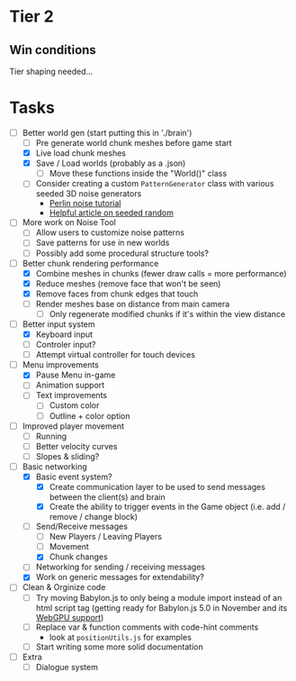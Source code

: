 # Tier 2

## Win conditions
Tier shaping needed...

# Tasks
- [ ] Better world gen (start putting this in './brain')
    - [ ] Pre generate world chunk meshes before game start
    - [X] Live load chunk meshes
    - [X] Save / Load worlds (probably as a .json)
        - [ ] Move these functions inside the "World()" class
    - [ ] Consider creating a custom `PatternGenerator` class with various seeded 3D noise generators
        - [Perlin noise tutorial](https://joeiddon.github.io/projects/javascript/perlin.html)
        - [Helpful article on seeded random](https://davidbau.com/archives/2010/01/30/random_seeds_coded_hints_and_quintillions.html)
- [ ] More work on Noise Tool
    - [ ] Allow users to customize noise patterns
    - [ ] Save patterns for use in new worlds
    - [ ] Possibly add some procedural structure tools?
- [ ] Better chunk rendering performance
    - [X] Combine meshes in chunks (fewer draw calls = more performance)
    - [X] Reduce meshes (remove face that won't be seen)
    - [X] Remove faces from chunk edges that touch
    - [ ] Render meshes base on distance from main camera
        - [ ] Only regenerate modified chunks if it's within the view distance
- [ ] Better input system
    - [X] Keyboard input
    - [ ] Controler input?
    - [ ] Attempt virtual controller for touch devices
- [ ] Menu improvements
    - [X] Pause Menu in-game
    - [ ] Animation support
    - [ ] Text improvements
        - [ ] Custom color
        - [ ] Outline + color option
- [ ] Improved player movement
    - [ ] Running
    - [ ] Better velocity curves
    - [ ] Slopes & sliding?
- [ ] Basic networking
    - [X] Basic event system?
        - [X] Create communication layer to be used to send messages between the client(s) and brain
        - [X] Create the ability to trigger events in the Game object (i.e. add / remove / change block)
    - [ ] Send/Receive messages
        - [ ] New Players / Leaving Players
        - [ ] Movement
        - [X] Chunk changes
    - [ ] Networking for sending / receiving messages
    - [X] Work on generic messages for extendability?
- [ ] Clean & Orginize code
    - [ ] Try moving Babylon.js to only being a module import instead of an html script tag (getting ready for Babylon.js 5.0 in November and its [WebGPU support](https://doc.babylonjs.com/advanced_topics/webGPU))
    - [ ] Replace var & function comments with code-hint comments
        - look at `positionUtils.js` for examples
    - [ ] Start writing some more solid documentation
- [ ] Extra
    - [ ] Dialogue system